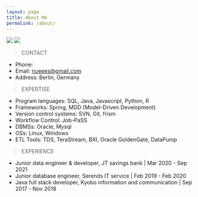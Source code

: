 ```yaml
---
layout: page
title: About Me
permalink: /about/
---
```


![]({{site.baseurl}}/images/ski.jpg)
![]({{site.baseurl}}/images/dive.jpg)

> CONTACT
* Phone: 
* Email: nueees@gmail.com
* Address: Berlin, Germany

> EXPERTISE
* Program languages: SQL, Java, Javascript, Python, R
* Frameworks: Spring, MDD (Model-Driven Development)
* Version control systems: SVN, Git, frism 
* Workflow Control: Job-PaSS
* DBMSs: Oracle, Mysql
* OSs: Linux, Windows
* ETL Tools: TDS, TeraStream, BXI, Oracle GoldenGate, DataPump

> EXPERIENCE
* Junior data engineer & developer,
JT savings bank | Mar 2020 - Sep 2021
* Junior database engineer,
Serends IT service | Feb 2019 - Feb 2020
* Java full stack developer,
Kyobo information and communication | Sep 2017 - Nov 2018



